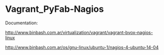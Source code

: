 # Vagrant_PyFab-Nagios

Documentation:

http://www.binbash.com.ar/virtualization/vagrant/vagrant-bvox-nagios-linux

http://www.binbash.com.ar/os/gnu-linux/ubuntu-1/nagios-4-ubuntu-14-04

